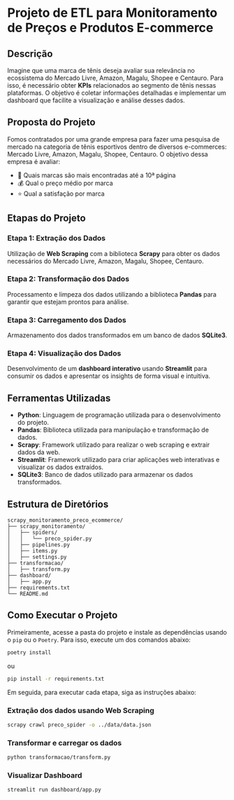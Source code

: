 # Projeto de ETL para Monitoramento de Preços e Produtos E-commerce

## Descrição

Imagine que uma marca de tênis deseja avaliar sua relevância no ecossistema do Mercado Livre, Amazon, Magalu, Shopee e Centauro. Para isso, é necessário obter **KPIs** relacionados ao segmento de tênis nessas plataformas. O objetivo é coletar informações detalhadas e implementar um dashboard que facilite a visualização e análise desses dados.

## Proposta do Projeto

Fomos contratados por uma grande empresa para fazer uma pesquisa de mercado na categoria de tênis esportivos dentro de diversos e-commerces: Mercado Livre, Amazon, Magalu, Shopee, Centauro. O objetivo dessa empresa é avaliar:
- 👟 Quais marcas são mais encontradas até a 10ª página
- 💰 Qual o preço médio por marca
- ⭐ Qual a satisfação por marca

## Etapas do Projeto

### Etapa 1: Extração dos Dados
Utilização de **Web Scraping** com a biblioteca **Scrapy** para obter os dados necessários do Mercado Livre, Amazon, Magalu, Shopee, Centauro.

### Etapa 2: Transformação dos Dados
Processamento e limpeza dos dados utilizando a biblioteca **Pandas** para garantir que estejam prontos para análise.

### Etapa 3: Carregamento dos Dados
Armazenamento dos dados transformados em um banco de dados **SQLite3**.

### Etapa 4: Visualização dos Dados
Desenvolvimento de um **dashboard interativo** usando **Streamlit** para consumir os dados e apresentar os insights de forma visual e intuitiva.

## Ferramentas Utilizadas

- **Python**: Linguagem de programação utilizada para o desenvolvimento do projeto.
- **Pandas**: Biblioteca utilizada para manipulação e transformação de dados.
- **Scrapy**: Framework utilizado para realizar o web scraping e extrair dados da web.
- **Streamlit**: Framework utilizado para criar aplicações web interativas e visualizar os dados extraídos.
- **SQLite3**: Banco de dados utilizado para armazenar os dados transformados.

## Estrutura de Diretórios

```plaintext
scrapy_monitoramento_preco_ecommerce/
├── scrapy_monitoramento/
│   ├── spiders/
│   │   └── preco_spider.py
│   ├── pipelines.py
│   ├── items.py
│   ├── settings.py
├── transformacao/
│   ├── transform.py
├── dashboard/
│   ├── app.py
├── requirements.txt
└── README.md
```

## Como Executar o Projeto

Primeiramente, acesse a pasta do projeto e instale as dependências usando o `pip` ou o `Poetry`. Para isso, execute um dos comandos abaixo:

```sh
poetry install
```

ou

```sh
pip install -r requirements.txt
```

Em seguida, para executar cada etapa, siga as instruções abaixo:

### Extração dos dados usando Web Scraping

```sh
scrapy crawl preco_spider -o ../data/data.json
```

### Transformar e carregar os dados

```sh
python transformacao/transform.py
```

### Visualizar Dashboard

```sh
streamlit run dashboard/app.py
```